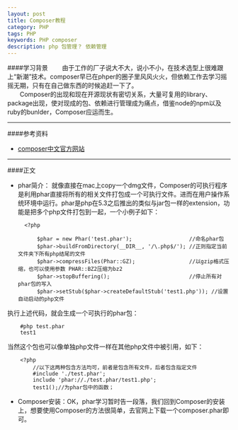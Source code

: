 ```yaml
---
layout: post
title: Composer教程
category: PHP
tags: PHP
keywords: PHP composer
description: php 包管理？ 依赖管理
---
```


####学习背景
　　由于工作的厂子说大不大，说小不小，在技术选型上很难跟上“新潮”技术。composer早已在phper的圈子里风风火火，但依赖工作去学习摇摇无期，只有在自己做东西的时候追赶一下了。  
　　Composer的出现和现在开源现状有密切关系，大量可复用的library、package出现，使对现成的包、依赖进行管理成为痛点，借鉴node的npm以及ruby的bunlder，Composer应运而生。

****

####参考资料
- [composer中文官方网站](https://secure.php.net/manual/zh/) 

****

####正文

- phar简介：
就像直接在mac上copy一个dmg文件，Composer的可执行程序是利用phar直接将所有的相关文件打包成一个可执行文件。进而在用户操作系统环境中运行。phar是php在5.3之后推出的类似与jar包一样的extension，功能是把多个php文件打包到一起，一个小例子如下：
	
		<?php
		
			$phar = new Phar('test.phar');                  //命名phar包
			$phar->buildFromDirectory(__DIR__, '/\.php$/'); //正则指定当前文件夹下所有php结尾的文件
			$phar->compressFiles(Phar::GZ);                 //以gzip格式压缩，也可以使用参数 PHAR::BZ2压缩为bz2
			$phar->stopBuffering();                         //停止所有对phar包的写入
			$phar->setStub($phar->createDefaultStub('test1.php')); //设置自动启动的php文件
			
			
执行上述代码，就会生成一个可执行的phar包：
		
		#php test.phar
		test1
		
当然这个包也可以像单独php文件一样在其他php文件中被引用，如下：

		<?php
			//以下这两种包含方法均可，前者是包含所有文件，后者包含指定文件
			#include './test.phar';
			include 'phar://./test.phar/test1.php';
			test1();//为phar包中的函数；

- Composer安装：OK，phar学习暂时告一段落，我们回到Composer的安装上，想要使用Composer的方法很简单，去官网上下载一个composer.phar即可。














